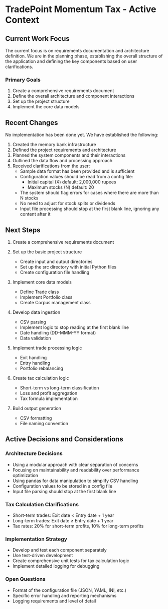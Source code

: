 # TradePoint Momentum Tax - Active Context

## Current Work Focus

The current focus is on requirements documentation and architecture definition. We are in the planning phase, establishing the overall structure of the application and defining the key components based on user clarifications.

### Primary Goals
1. Create a comprehensive requirements document
2. Define the overall architecture and component interactions
3. Set up the project structure
4. Implement the core data models

## Recent Changes

No implementation has been done yet. We have established the following:

1. Created the memory bank infrastructure
2. Defined the project requirements and architecture
3. Planned the system components and their interactions
4. Outlined the data flow and processing approach
5. Received clarifications from the user:
   - Sample data format has been provided and is sufficient
   - Configuration values should be read from a config file:
     - Initial capital (X) default: 2,000,000 rupees
     - Maximum stocks (N) default: 20
   - The system should flag errors for cases where there are more than N stocks
   - No need to adjust for stock splits or dividends
   - Input file processing should stop at the first blank line, ignoring any content after it

## Next Steps

1. Create a comprehensive requirements document

2. Set up the basic project structure
   - Create input and output directories
   - Set up the src directory with initial Python files
   - Create configuration file handling

3. Implement core data models
   - Define Trade class
   - Implement Portfolio class
   - Create Corpus management class

4. Develop data ingestion
   - CSV parsing
   - Implement logic to stop reading at the first blank line
   - Date handling (DD-MMM-YY format)
   - Data validation

5. Implement trade processing logic
   - Exit handling
   - Entry handling
   - Portfolio rebalancing

6. Create tax calculation logic
   - Short-term vs long-term classification
   - Loss and profit aggregation
   - Tax formula implementation

7. Build output generation
   - CSV formatting
   - File naming convention

## Active Decisions and Considerations

### Architecture Decisions
- Using a modular approach with clear separation of concerns
- Focusing on maintainability and readability over performance optimization
- Using pandas for data manipulation to simplify CSV handling
- Configuration values to be stored in a config file
- Input file parsing should stop at the first blank line

### Tax Calculation Clarifications
- Short-term trades: Exit date < Entry date + 1 year
- Long-term trades: Exit date ≥ Entry date + 1 year
- Tax rates: 20% for short-term profits, 10% for long-term profits

### Implementation Strategy
- Develop and test each component separately
- Use test-driven development
- Create comprehensive unit tests for tax calculation logic
- Implement detailed logging for debugging

### Open Questions
- Format of the configuration file (JSON, YAML, INI, etc.)
- Specific error handling and reporting mechanisms
- Logging requirements and level of detail 